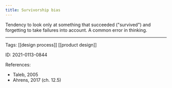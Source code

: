 ```yaml
---
title: Survivorship bias
---
```


Tendency to look only at something that succeeded ("survived") and forgetting to take failures into account. A common error in thinking.

---

Tags: [[design process]] [[product design]]

ID: 2021-0113-0844

References:
- Taleb, 2005
- Ahrens, 2017 (ch. 12.5)
